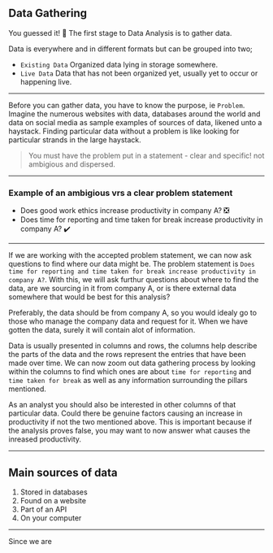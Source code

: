 ## Data Gathering

You guessed it! 🎊
The first stage to Data Analysis is to gather data.

Data is everywhere and in different formats but can be grouped into two;
- `Existing Data` Organized data lying in storage somewhere.
- `Live Data` Data that has not been organized yet, usually yet to occur or happening live.

---
Before you can gather data, you have to know the purpose, ie `Problem`. 
Imagine the numerous websites with data, databases around the world and data on social media as sample examples of sources of data, likened unto a haystack.
Finding particular data without a problem is like looking for particular strands in the large haystack.

> You must have the problem put in a statement - clear and specific! not ambigious and dispersed.

---
### Example of an ambigious vrs a clear problem statement
- Does good work ethics increase productivity in company A? ❎
- Does time for reporting and time taken for break increase productivity in company A? ✔️

---
If we are working with the accepted problem statement, we can now ask questions to find where our data might be.
The problem statement is `Does time for reporting and time taken for break increase productivity in company A?`. With this, we will ask furthur questions about where to find the data, are we sourcing in it from company A, or is there external data somewhere that would be best for this analysis?

Preferably, the data should be from company A, so you would idealy go to those who manage the company data and request for it.
When we have gotten the data, surely it will contain alot of information. 

Data is usually presented in columns and rows, the columns help describe the parts of the data and the rows represent the entries that have been made over time.
We can now zoom out data gathering process by looking within the columns to find which ones are about `time for reporting` and `time taken for break` as well as any information surrounding the pillars mentioned.

As an analyst you should also be interested in other columns of that particular data. Could there be genuine factors causing an increase in productivity if not the two mentioned above. This is important because if the analysis proves false, you may want to now answer what causes the inreased productivity.

---
## Main sources of data
1. Stored in databases
2. Found on a website
3. Part of an API
4. On your computer

---
Since we are 
